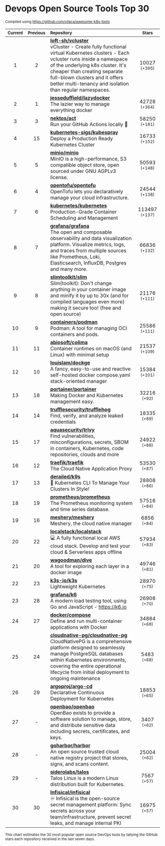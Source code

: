 # Devops Open Source Tools Top 30
<sup>Compiled using https://github.com/vilaca/awesome-k8s-tools</sup>
<div align="center">

|<sub>Current</sub>|<sub>Previous</sub>|<sub>Repository</sub>|<sub>Stars</sub>|
|:---:|:---:|:---|:---:|
|1|2|[**loft-sh/vcluster**](https://github.com/loft-sh/vcluster)<br/>vCluster - Create fully functional virtual Kubernetes clusters - Each vcluster runs inside a namespace of the underlying k8s cluster. It's cheaper than creating separate full-blown clusters and it offers better multi-tenancy and isolation than regular namespaces.|10027 <sup>(+395)</sup>|
|2|1|[**jesseduffield/lazydocker**](https://github.com/jesseduffield/lazydocker)<br/>The lazier way to manage everything docker|42728 <sup>(+364)</sup>|
|3|3|[**nektos/act**](https://github.com/nektos/act)<br/>Run your GitHub Actions locally 🚀|58250 <sup>(+181)</sup>|
|4|15|[**kubernetes-sigs/kubespray**](https://github.com/kubernetes-sigs/kubespray)<br/>Deploy a Production Ready Kubernetes Cluster|16733 <sup>(+152)</sup>|
|5|5|[**minio/minio**](https://github.com/minio/minio)<br/>MinIO is a high-performance, S3 compatible object store, open sourced under GNU AGPLv3 license.|50593 <sup>(+148)</sup>|
|6|4|[**opentofu/opentofu**](https://github.com/opentofu/opentofu)<br/>OpenTofu lets you declaratively manage your cloud infrastructure.|24544 <sup>(+138)</sup>|
|7|6|[**kubernetes/kubernetes**](https://github.com/kubernetes/kubernetes)<br/>Production-Grade Container Scheduling and Management|113497 <sup>(+137)</sup>|
|8|7|[**grafana/grafana**](https://github.com/grafana/grafana)<br/>The open and composable observability and data visualization platform. Visualize metrics, logs, and traces from multiple sources like Prometheus, Loki, Elasticsearch, InfluxDB, Postgres and many more. |66836 <sup>(+132)</sup>|
|9|8|[**slimtoolkit/slim**](https://github.com/slimtoolkit/slim)<br/>Slim(toolkit): Don't change anything in your container image and minify it by up to 30x (and for compiled languages even more) making it secure too! (free and open source)|21176 <sup>(+111)</sup>|
|10|9|[**containers/podman**](https://github.com/containers/podman)<br/>Podman: A tool for managing OCI containers and pods.|25586 <sup>(+111)</sup>|
|11|11|[**abiosoft/colima**](https://github.com/abiosoft/colima)<br/>Container runtimes on macOS (and Linux) with minimal setup|21537 <sup>(+109)</sup>|
|12|10|[**louislam/dockge**](https://github.com/louislam/dockge)<br/>A fancy, easy-to-use and reactive self-hosted docker compose.yaml stack-oriented manager|15384 <sup>(+101)</sup>|
|13|18|[**portainer/portainer**](https://github.com/portainer/portainer)<br/>Making Docker and Kubernetes management easy.|32216 <sup>(+92)</sup>|
|14|14|[**trufflesecurity/trufflehog**](https://github.com/trufflesecurity/trufflehog)<br/>Find, verify, and analyze leaked credentials|18335 <sup>(+89)</sup>|
|15|17|[**aquasecurity/trivy**](https://github.com/aquasecurity/trivy)<br/>Find vulnerabilities, misconfigurations, secrets, SBOM in containers, Kubernetes, code repositories, clouds and more|24922 <sup>(+88)</sup>|
|16|12|[**traefik/traefik**](https://github.com/traefik/traefik)<br/>The Cloud Native Application Proxy|53530 <sup>(+87)</sup>|
|17|13|[**derailed/k9s**](https://github.com/derailed/k9s)<br/>🐶 Kubernetes CLI To Manage Your Clusters In Style!|28808 <sup>(+86)</sup>|
|18|19|[**prometheus/prometheus**](https://github.com/prometheus/prometheus)<br/>The Prometheus monitoring system and time series database.|57516 <sup>(+84)</sup>|
|19|16|[**meshery/meshery**](https://github.com/meshery/meshery)<br/>Meshery, the cloud native manager|6856 <sup>(+84)</sup>|
|20|22|[**localstack/localstack**](https://github.com/localstack/localstack)<br/>💻 A fully functional local AWS cloud stack. Develop and test your cloud & Serverless apps offline|57934 <sup>(+83)</sup>|
|21|20|[**wagoodman/dive**](https://github.com/wagoodman/dive)<br/>A tool for exploring each layer in a docker image|49746 <sup>(+81)</sup>|
|22|23|[**k3s-io/k3s**](https://github.com/k3s-io/k3s)<br/>Lightweight Kubernetes|28970 <sup>(+75)</sup>|
|23|28|[**grafana/k6**](https://github.com/grafana/k6)<br/>A modern load testing tool, using Go and JavaScript - https://k6.io|26908 <sup>(+70)</sup>|
|24|27|[**docker/compose**](https://github.com/docker/compose)<br/>Define and run multi-container applications with Docker|34884 <sup>(+68)</sup>|
|25|24|[**cloudnative-pg/cloudnative-pg**](https://github.com/cloudnative-pg/cloudnative-pg)<br/>CloudNativePG is a comprehensive platform designed to seamlessly manage PostgreSQL databases within Kubernetes environments, covering the entire operational lifecycle from initial deployment to ongoing maintenance|5483 <sup>(+68)</sup>|
|26|29|[**argoproj/argo-cd**](https://github.com/argoproj/argo-cd)<br/>Declarative Continuous Deployment for Kubernetes|18853 <sup>(+65)</sup>|
|27|-|[**openbao/openbao**](https://github.com/openbao/openbao)<br/>OpenBao exists to provide a software solution to manage, store, and distribute sensitive data including secrets, certificates, and keys.|3407 <sup>(+62)</sup>|
|28|-|[**goharbor/harbor**](https://github.com/goharbor/harbor)<br/>An open source trusted cloud native registry project that stores, signs, and scans content.|25004 <sup>(+62)</sup>|
|29|-|[**siderolabs/talos**](https://github.com/siderolabs/talos)<br/>Talos Linux is a modern Linux distribution built for Kubernetes.|7567 <sup>(+57)</sup>|
|30|30|[**Infisical/infisical**](https://github.com/Infisical/infisical)<br/>♾ Infisical is the open-source secret management platform: Sync secrets across your team/infrastructure, prevent secret leaks, and manage internal PKI|16975 <sup>(+57)</sup>|


</div>

<sub>This chart estimates the 30 most popular open source DevOps tools by tallying the GitHub stars each repository received in the last seven days.</sub>
